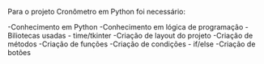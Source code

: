 Para o projeto Cronômetro em Python foi necessário: 

-Conhecimento em Python
-Conhecimento em lógica de programação
-Biliotecas usadas - time/tkinter
-Criação de layout do projeto
-Criação de métodos
-Criação de funções
-Criação de condições - if/else
-Criação de botões
